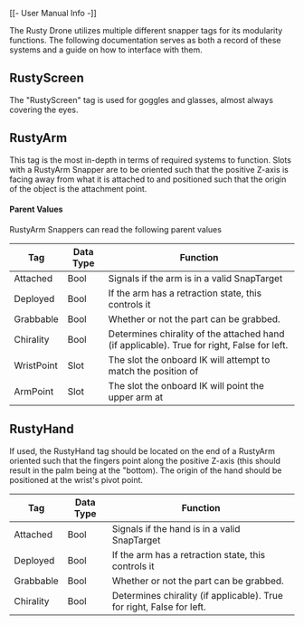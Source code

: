 [[- User Manual Info -]]

The Rusty Drone utilizes multiple different snapper tags for its modularity functions. The following documentation serves as both a record of these systems and a guide on how to interface with them.
## RustyScreen
The "RustyScreen" tag is used for goggles and glasses, almost always covering the eyes.
## RustyArm
This tag is the most in-depth in terms of required systems to function. Slots with a RustyArm Snapper are to be oriented such that the positive Z-axis is facing away from what it is attached to and positioned such that the origin of the object is the attachment point.
#### Parent Values
RustyArm Snappers can read the following parent values

| Tag        | Data Type | Function                                                                                   |
| ---------- | --------- | ------------------------------------------------------------------------------------------ |
| Attached   | Bool      | Signals if the arm is in a valid SnapTarget                                                |
| Deployed   | Bool      | If the arm has a retraction state, this controls it                                        |
| Grabbable  | Bool      | Whether or not the part can be grabbed.                                                    |
| Chirality  | Bool      | Determines chirality of the attached hand (if applicable). True for right, False for left. |
| WristPoint | Slot      | The slot the onboard IK will attempt to match the position of                              |
| ArmPoint   | Slot      | The slot the onboard IK will point the upper arm at                                        |
## RustyHand
If used, the RustyHand tag should be located on the end of a RustyArm oriented such that the fingers point along the positive Z-axis (this should result in the palm being at the "bottom). The origin of the hand should be positioned at the wrist's pivot point.

| Tag       | Data Type | Function                                                              |
| --------- | --------- | --------------------------------------------------------------------- |
| Attached  | Bool      | Signals if the hand is in a valid SnapTarget                          |
| Deployed  | Bool      | If the arm has a retraction state, this controls it                   |
| Grabbable | Bool      | Whether or not the part can be grabbed.                               |
| Chirality | Bool      | Determines chirality (if applicable). True for right, False for left. |
